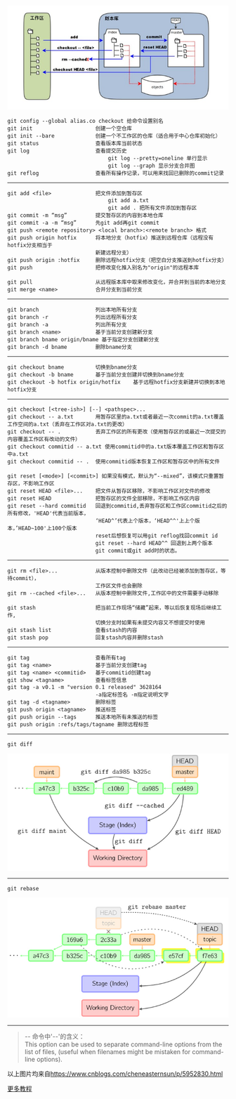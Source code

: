  ![](res/git_overview.png)

    git config --global alias.co checkout 给命令设置别名
    git init                    创建一个空仓库
    git init --bare             创建一个不工作区的仓库（适合用于中心仓库初始化）
    git status                  查看版本库当前状态
    git log                     查看提交历史
                                    git log --pretty=oneline 单行显示
                                    git log --graph 显示分支合并图
    git reflog                  查看所有操作记录，可以用来找回已删除的commit记录
***
    git add <file>              把文件添加到暂存区  
                                    git add a.txt  
                                    git add . 把所有文件添加到暂存区
    git commit -m “msg”         提交暂存区的内容到本地仓库
    git commit -a -m “msg”      先git add再git commit
    git push <remote repository> <local branch>:<remote branch> 格式
    git push origin hotfix      将本地分支（hotfix）推送到远程仓库（远程没有hotfix分支相当于
                                新建远程分支）
    git push origin :hotfix     删除远程hotfix分支（把空白分支推送到hotfix分支）
    git push                    把修改变化推入别名为"origin"的远程本库

    git pull                    从远程版本库中取来修改变化，并合并到当前的本地分支
    git merge <name>            合并分支到当前分支
***
    git branch                  列出本地所有分支
    git branch -r               列出远程所有分支
    git branch -a               列出所有分支
    git branch <name>           基于当前分支创建新分支
    git branch bname origin/bname 基于指定分支创建新分支
    git branch -d bname         删除bname分支
***
    git checkout bname          切换到bname分支
	git checkout -b bname       基于当前分支创建并切换到bname分支
	git checkout -b hotfix origin/hotfix    基于远程hotfix分支新建并切换到本地hotfix分支
***
    git checkout [<tree-ish>] [--] <pathspec>...
    git checkout -- a.txt       用暂存区里的a.txt或者最近一次commit的a.txt覆盖工作空间的a.txt（丢弃在工作区对a.txt的更改）
    git checkout -- .           丢弃工作区的所有更改（使用暂存区的或最近一次提交的内容覆盖工作区有改动的文件） 
    git checkout commitid -- a.txt 使用commitid中的a.txt版本覆盖工作区和暂存区中a.txt
    git checkout commitid -- .  使用commitid版本恢复工作区和暂存区中的所有文件   

    git reset [<mode>] [<commit>] 如果没有模式，默认为“--mixed”，该模式只重置暂存区，不影响工作区
    git reset HEAD <file>...    把文件从暂存区移除，不影响工作区对文件的修改
    git reset HEAD              把暂存区的文件全部移除，不影响工作区内容    
    git reset --hard commitid   回退到commitid,丢弃暂存区和工作区commitid之后的所有修改，'HEAD'代表当前版本，
                                ‘HEAD^’代表上个版本，‘HEAD^^'上上个版本，’HEAD~100'上100个版本
                                reset后想恢复可以用git reflog找回commit id
                                git reset --hard HEAD^^ 回退到上两个版本
                                git commit或git add时的状态。
***
    git rm <file>...            从版本控制中删除文件（此改动已经被添加到暂存区，等待commit），
                                工作区文件也会删除
    git rm --cached <file>...   从版本控制中删除文件,工作区中的文件需要手动移除

    git stash                   把当前工作现场“储藏”起来，等以后恢复现场后继续工作,
                                切换分支时如果有未提交内容又不想提交时使用
    git stash list              查看stash的内容
    git stash pop               回复stash内容并删除stash

***
    git tag                     查看所有tag
    git tag <name>              基于当前分支创建tag
    git tag <name> <commitid>   基于commitid创建tag
    git show <tagname>          查看标签信息
    git tag -a v0.1 -m "version 0.1 released" 3628164 
                                -a指定标签名 -m指定说明文字
    git tag -d <tagname>        删除标签
    git push origin <tagname>   推送标签
    git push origin --tags      推送本地所有未推送的标签
    git push origin :refs/tags/tagname 删除远程标签
***
    git diff 
![](res/gitdiff.jpg)
***
    git rebase
![](res/gitrebase.jpg)
***
> -- 命令中'--'的含义：  
This option can be used to separate command-line options from the
list of files, (useful when filenames might be mistaken for
command-line options).

以上图片均来自<https://www.cnblogs.com/cheneasternsun/p/5952830.html>  

[更多教程](https://www.cnblogs.com/cheneasternsun/p/5952830.html) 